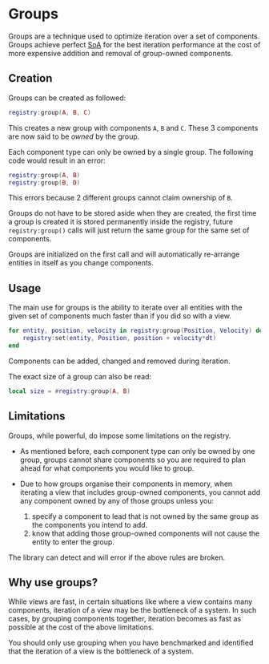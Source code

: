 # Groups

Groups are a technique used to optimize iteration over a set of components.
Groups achieve perfect [SoA](https://en.wikipedia.org/wiki/AoS_and_SoA) for the
best iteration performance at the cost of more expensive addition and removal of
group-owned components.

## Creation

Groups can be created as followed:

```lua
registry:group(A, B, C)
```

This creates a new group with components `A`, `B` and `C`.
These 3 components are now said to be *owned* by the group.

Each component type can only be owned by a single group. The following code
would result in an error:

```lua
registry:group(A, B)
registry:group(B, D)
```

This errors because 2 different groups cannot claim ownership of `B`.

Groups do not have to be stored aside when they are created, the first time a
group is created it is stored permanently inside the registry, future
`registry:group()` calls will just return the same group for the same set of
components.

Groups are initialized on the first call and will automatically re-arrange
entities in itself as you change components.

## Usage

The main use for groups is the ability to iterate over all entities with the
given set of components much faster than if you did so with a view.

```lua
for entity, position, velocity in registry:group(Position, Velocity) do
    registry:set(entity, Position, position + velocity*dt)
end
```

Components can be added, changed and removed during iteration.

The exact size of a group can also be read:

```lua
local size = #registry:group(A, B)
```

## Limitations

Groups, while powerful, do impose some limitations on the registry.

- As mentioned before, each component type can only be owned by one group,
  groups cannot share components so you are required to plan ahead for what
  components you would like to group.

- Due to how groups organise their components in memory, when iterating a view
  that includes group-owned components, you cannot add any component owned by
  any of those groups unless you:
    1. specify a component to lead that is not owned by the same group as the components you intend to add.
    2. know that adding those group-owned components will not cause the entity to enter the group.

The library can detect and will error if the above rules are broken.

## Why use groups?

While views are fast, in certain situations like where a view contains many
components, iteration of a view may be the bottleneck of a system.
In such cases, by grouping components together, iteration becomes as fast as
possible at the cost of the above limitations.

You should only use grouping when you have benchmarked and identified that the
iteration of a view is the bottleneck of a system.
